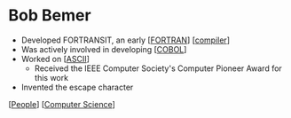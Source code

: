 # Bob Bemer

- Developed FORTRANSIT, an early [[FORTRAN]] [[compiler]]
- Was actively involved in developing [[COBOL]]
- Worked on [[ASCII]]
  - Received the IEEE Computer Society's Computer Pioneer Award for this work
- Invented the escape character

[[People]] [[Computer Science]]

[//begin]: # "Autogenerated link references for markdown compatibility"
[FORTRAN]: fortran "FORTRAN"
[compiler]: compiler "Compiler"
[COBOL]: cobol "COBOL"
[ASCII]: ascii "ASCII"
[People]: people "People"
[Computer Science]: computer-science "Computer Science"
[//end]: # "Autogenerated link references"